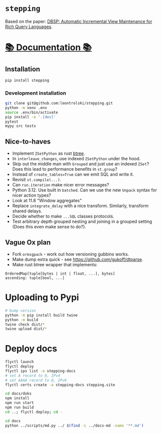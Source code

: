 # `stepping`

Based on the paper: [DBSP: Automatic Incremental View Maintenance for Rich Query Languages](https://github.com/vmware/database-stream-processor/blob/e6cdbb538bbce8adb90018ff75f8ae8251b3e206/doc/theory/main.pdf).

# [📚 Documentation 📚](https://stepping.site)

## Installation

```bash
pip install stepping
```

### Development installation

```bash
git clone git@github.com:leontrolski/stepping.git
python -m venv .env
source .env/bin/activate
pip install -e '.[dev]'
pytest
mypy src tests
```

## Nice-to-haves

- Implement `ZSetPython` as rust [btree](https://docs.rs/im/latest/im/ordmap/index.html).
- In `interleave_changes`, use indexed `ZSetPython` under the hood.
- Skip out the middle man with `Grouped` and just use an indexed `ZSet`? Does this lead to performance benefits in `st.group`?
- Instead of `create_tables=True` can we emit SQL and write it.
- Revisit `st.compile(...)`.
- Can `run.iteration` make nicer error messages?
- Python 3.12. Use built in `batched`. Can we use the new `Unpack` syntax for nicer action types?
- Look at 11.8 "Window aggregates"
- Replace `integrate_delay` with a nice transform. Similarly, transform shared delays.
- Decide whether to make `...SQL` classes protocols.
- Test arbitrary depth grouped nesting and joining in a grouped setting (Does this even make sense to do?).

## Vague Ox plan

- Fork `ormsgpack` - work out how versioning gubbins works.
- Make dump extra quick - see https://github.com/gukoff/dtparse.
- Make rust btree wrapper that implements:

```
OrderedMap[tuple[bytes | int | float, ...], bytes]
ascending: tuple[bool, ...]
```

# Uploading to Pypi

```bash
# bump version
python -m pip install build twine
python -m build
twine check dist/*
twine upload dist/*
```

# Deploy docs

```bash
flyctl launch
flyctl deploy
flyctl ips list -a stepping-docs
# set A record to @, IPv4
# set AAAA record to @, IPv6
flyctl certs create -a stepping-docs stepping.site

cd docs/doks
npm install
npm run start
npm run build
cd ..; flyctl deploy; cd -

cd docs
python ../scripts/md.py ../ $(find -L ../docs-md -name '**.md')
```
